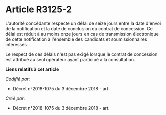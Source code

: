 # Article R3125-2

L'autorité concédante respecte un délai de seize jours entre la date d'envoi de la notification et la date de conclusion du
contrat de concession. Ce délai est réduit à au moins onze jours en cas de transmission électronique de cette notification à
l'ensemble des candidats et soumissionnaires intéressés.

Le respect de ces délais n'est pas exigé lorsque le contrat de concession est attribué au seul opérateur ayant participé à la
consultation.

**Liens relatifs à cet article**

_Codifié par_:

  - Décret n°2018-1075 du 3 décembre 2018 - art.

_Créé par_:

  - Décret n°2018-1075 du 3 décembre 2018 - art.
